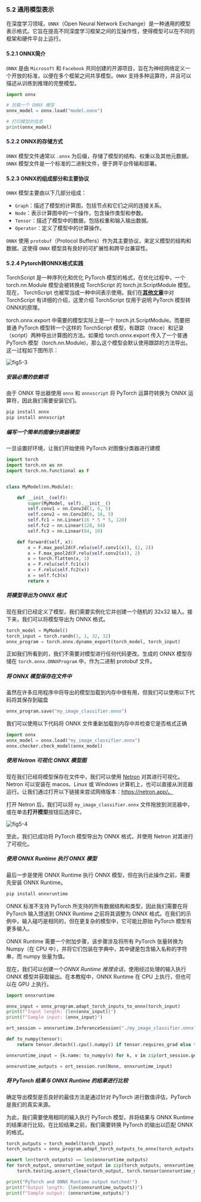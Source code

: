 ### 5.2 通用模型表示

在深度学习领域，`ONNX`（Open Neural Network Exchange）是一种通用的模型表示格式。它旨在提高不同深度学习框架之间的互操作性，使得模型可以在不同的框架和硬件平台上运行。

#### 5.2.1 ONNX简介

`ONNX` 是由 `Microsoft` 和 `Facebook` 共同创建的开源项目，旨在为神经网络定义一个开放的标准，以便在多个框架之间共享模型。`ONNX` 支持多种运算符，并且可以描述从训练到推理的完整模型。

```python
import onnx

# 加载一个 ONNX 模型
onnx_model = onnx.load("model.onnx")

# 打印模型的信息
print(onnx_model)
```



#### 5.2.2 ONNX的存储方式

`ONNX` 模型文件通常以 `.onnx` 为后缀，存储了模型的结构、权重以及其他元数据。`ONNX` 模型文件是一个标准的二进制文件，便于跨平台传输和部署。

#### 5.2.3 ONNX的组成部分和主要协议

`ONNX` 模型主要由以下几部分组成：

- `Graph`：描述了模型的计算图，包括节点和它们之间的连接关系。
- `Node`：表示计算图中的一个操作，包含操作类型和参数。
- `Tensor`：描述了模型中的数据，包括权重和输入输出数据。
- `Operator`：定义了模型中的计算操作。

`ONNX` 使用 `protobuf`（Protocol Buffers）作为其主要协议，来定义模型的结构和数据。这使得 `ONNX` 模型具有良好的可扩展性和跨平台兼容性。



#### 5.2.4 Pytorch转ONNX格式实践

TorchScript 是一种序列化和优化 PyTorch 模型的格式，在优化过程中，一个torch.nn.Module 模型会被转换成 TorchScript 的 torch.jit.ScriptModule 模型。现在， TorchScript 也被常当成一种中间表示使用。我们在[**其他文章**](https://cloud.tencent.com/developer/tools/blog-entry?target=http%3A%2F%2Fmp.weixin.qq.com%2Fs%3F__biz%3DMzI4MDcxNTY2MQ%3D%3D%26mid%3D2247489703%26idx%3D1%26sn%3D70fb7d9f40dd32349b75222c91a4838e%26chksm%3Debb51045dcc29953b9a2f2de8b482266db6f0b26d0331c8758d153b71591885ebf8b6ac321b5%26scene%3D21%23wechat_redirect&source=article&objectId=2010575)中对 TorchScript 有详细的介绍，这里介绍 TorchScript 仅用于说明 PyTorch 模型转 ONNX的原理。

torch.onnx.export 中需要的模型实际上是一个 torch.jit.ScriptModule。而要把普通 PyTorch 模型转一个这样的 TorchScript 模型，有跟踪（trace）和记录（script）两种导出计算图的方法。如果给 torch.onnx.export 传入了一个普通 PyTorch 模型（torch.nn.Module)，那么这个模型会默认使用跟踪的方法导出。这一过程如下图所示：

![fig5-3](./images/fig5-3.png)

##### 安装必需的依赖项

由于 ONNX 导出器使用 `onnx` 和 `onnxscript` 将 PyTorch 运算符转换为 ONNX 运算符，因此我们需要安装它们。

```bash
pip install onnx
pip install onnxscript
```

##### 编写一个简单的图像分类器模型

一旦设置好环境，让我们开始使用 PyTorch 对图像分类器进行建模

```python
import torch
import torch.nn as nn
import torch.nn.functional as F


class MyModel(nn.Module):

    def __init__(self):
        super(MyModel, self).__init__()
        self.conv1 = nn.Conv2d(1, 6, 5)
        self.conv2 = nn.Conv2d(6, 16, 5)
        self.fc1 = nn.Linear(16 * 5 * 5, 120)
        self.fc2 = nn.Linear(120, 84)
        self.fc3 = nn.Linear(84, 10)

    def forward(self, x):
        x = F.max_pool2d(F.relu(self.conv1(x)), (2, 2))
        x = F.max_pool2d(F.relu(self.conv2(x)), 2)
        x = torch.flatten(x, 1)
        x = F.relu(self.fc1(x))
        x = F.relu(self.fc2(x))
        x = self.fc3(x)
        return x
```

##### 将模型导出为 ONNX 格式

现在我们已经定义了模型，我们需要实例化它并创建一个随机的 32x32 输入。接下来，我们可以将模型导出为 ONNX 格式。

```python
torch_model = MyModel()
torch_input = torch.randn(1, 1, 32, 32)
onnx_program = torch.onnx.dynamo_export(torch_model, torch_input)
```

正如我们所看到的，我们不需要对模型进行任何代码更改。生成的 ONNX 模型存储在 `torch.onnx.ONNXProgram` 中，作为二进制 protobuf 文件。

##### 将 ONNX 模型保存在文件中

虽然在许多应用程序中将导出的模型加载到内存中很有用，但我们可以使用以下代码将其保存到磁盘

```python
onnx_program.save("my_image_classifier.onnx")
```

我们可以使用以下代码将 ONNX 文件重新加载到内存中并检查它是否格式正确

```python
import onnx
onnx_model = onnx.load("my_image_classifier.onnx")
onnx.checker.check_model(onnx_model)
```

##### 使用 Netron 可视化 ONNX 模型图

现在我们已经将模型保存在文件中，我们可以使用 [Netron](https://github.com/lutzroeder/netron) 对其进行可视化。Netron 可以安装在 macos、Linux 或 Windows 计算机上，也可以直接从浏览器运行。让我们通过打开以下链接来尝试网络版本：https://netron.app/。

打开 Netron 后，我们可以将 `my_image_classifier.onnx` 文件拖放到浏览器中，或在单击**打开模型**按钮后选择它。

![fig5-4](./images/fig5-4.png)

至此，我们已成功将 PyTorch 模型导出为 ONNX 格式，并使用 Netron 对其进行了可视化。

##### 使用 ONNX Runtime 执行 ONNX 模型

最后一步是使用 ONNX Runtime 执行 ONNX 模型，但在执行此操作之前，需要先安装 ONNX Runtime。

```python
pip install onnxruntime
```

ONNX 标准不支持 PyTorch 所支持的所有数据结构和类型，因此我们需要在将 PyTorch 输入馈送到 ONNX Runtime 之前将其调整为 ONNX 格式。在我们的示例中，输入碰巧是相同的，但在更复杂的模型中，它可能比原始 PyTorch 模型有更多输入。

ONNX Runtime 需要一个附加步骤，该步骤涉及将所有 PyTorch 张量转换为 Numpy（在 CPU 中），并将它们包装在字典中，其中键是包含输入名称的字符串，而 numpy 张量为值。

现在，我们可以创建一个*ONNX Runtime 推理会话*，使用经过处理的输入执行 ONNX 模型并获取输出。在本教程中，ONNX Runtime 在 CPU 上执行，但也可以在 GPU 上执行。

```python
import onnxruntime

onnx_input = onnx_program.adapt_torch_inputs_to_onnx(torch_input)
print(f"Input length: {len(onnx_input)}")
print(f"Sample input: {onnx_input}")

ort_session = onnxruntime.InferenceSession("./my_image_classifier.onnx", providers=['CPUExecutionProvider'])

def to_numpy(tensor):
    return tensor.detach().cpu().numpy() if tensor.requires_grad else tensor.cpu().numpy()

onnxruntime_input = {k.name: to_numpy(v) for k, v in zip(ort_session.get_inputs(), onnx_input)}

onnxruntime_outputs = ort_session.run(None, onnxruntime_input)
```

##### 将 PyTorch 结果与 ONNX Runtime 的结果进行比较

确定导出模型是否良好的最佳方法是通过针对 PyTorch 进行数值评估，PyTorch 是我们的真实来源。

为此，我们需要使用相同的输入执行 PyTorch 模型，并将结果与 ONNX Runtime 的结果进行比较。在比较结果之前，我们需要转换 PyTorch 的输出以匹配 ONNX 的格式。

```python
torch_outputs = torch_model(torch_input)
torch_outputs = onnx_program.adapt_torch_outputs_to_onnx(torch_outputs)

assert len(torch_outputs) == len(onnxruntime_outputs)
for torch_output, onnxruntime_output in zip(torch_outputs, onnxruntime_outputs):
    torch.testing.assert_close(torch_output, torch.tensor(onnxruntime_output))

print("PyTorch and ONNX Runtime output matched!")
print(f"Output length: {len(onnxruntime_outputs)}")
print(f"Sample output: {onnxruntime_outputs}")
```

